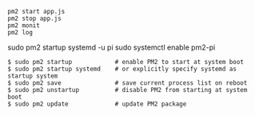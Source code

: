 ```
pm2 start app.js
pm2 stop app.js
pm2 monit
pm2 log
```

sudo pm2 startup systemd -u pi
sudo systemctl enable pm2-pi
```
$ sudo pm2 startup            # enable PM2 to start at system boot
$ sudo pm2 startup systemd    # or explicitly specify systemd as startup system 
$ sudo pm2 save               # save current process list on reboot
$ sudo pm2 unstartup          # disable PM2 from starting at system boot
$ sudo pm2 update             # update PM2 package
```
